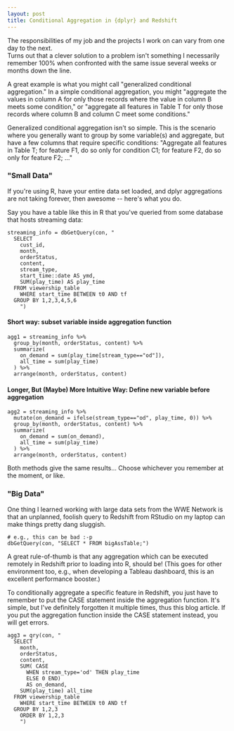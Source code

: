 ```yaml
---
layout: post
title: Conditional Aggregation in {dplyr} and Redshift
---
```


The responsibilities of my job and the projects I work on can vary from one day to the next.  
Turns out that a clever solution to a problem isn't something I necessarily remember 100% when 
confronted with the same issue several weeks or months down the line.  

A great example is what you might call "generalized conditional aggregation." 
In a simple conditional aggregation, you might "aggregate the values in column A for only
those records where the value in column B meets some condition," or 
"aggregate all features in Table T for only those records where column B and column
C meet some conditions."

Generalized conditional aggregation isn't so simple.  This is the scenario where
you generally want to group by some variable(s) and aggregate, but have a few
columns that require specific conditions:  "Aggregate all features in Table T;
for feature F1, do so only for condition C1; for feature F2, do so only for feature F2; ..."

### "Small Data"
If you're using R, have your entire data set loaded, and dplyr aggregations are not taking forever,
then awesome -- here's what you do.  

Say you have a table like this in R that you've queried from some database
that hosts streaming data:

```{r}
streaming_info = dbGetQuery(con, "
  SELECT 
    cust_id,
    month,
    orderStatus,
    content,
    stream_type,
    start_time::date AS ymd,
    SUM(play_time) AS play_time
  FROM viewership_table
    WHERE start_time BETWEEN t0 AND tf
  GROUP BY 1,2,3,4,5,6
    ")
```

#### Short way: subset variable inside aggregation function
```{r}
agg1 = streaming_info %>% 
  group_by(month, orderStatus, content) %>% 
  summarize(
    on_demand = sum(play_time[stream_type=="od"]), 
    all_time = sum(play_time)
  ) %>%
  arrange(month, orderStatus, content)
```

#### Longer, But (Maybe) More Intuitive Way:  Define new variable before aggregation
```{r}
agg2 = streaming_info %>% 
  mutate(on_demand = ifelse(stream_type=="od", play_time, 0)) %>% 
  group_by(month, orderStatus, content) %>% 
  summarize(
    on_demand = sum(on_demand), 
    all_time = sum(play_time)
  ) %>%
  arrange(month, orderStatus, content)
```

Both methods give the same results... Choose whichever you remember at the moment, or like.


### "Big Data"
One thing I learned working with large data sets from the WWE Network is that
an unplanned, foolish query to Redshift from RStudio on my laptop can make things pretty dang sluggish.  

```{r}
# e.g., this can be bad :-p
dbGetQuery(con, "SELECT * FROM bigAssTable;")
```

A great rule-of-thumb is that any aggregation which can be executed remotely in Redshift prior
to loading into R, should be! (This goes for other environment too, e.g., when developing a
Tableau dashboard, this is an excellent performance booster.)

To conditionally aggregate a specific feature in Redshift, you just have to remember to put the CASE 
statement inside the aggregation function. It's simple, but I've definitely forgotten it multiple times,
thus this blog article.  If you put the aggregation function inside the CASE statement instead, you will 
get errors.

```{r}
agg3 = qry(con, "
  SELECT 
    month,
    orderStatus,
    content,
    SUM( CASE 
      WHEN stream_type='od' THEN play_time
      ELSE 0 END)
      AS on_demand,
    SUM(play_time) all_time
  FROM viewership_table 
    WHERE start_time BETWEEN t0 AND tf
  GROUP BY 1,2,3
    ORDER BY 1,2,3
    ") 
```


